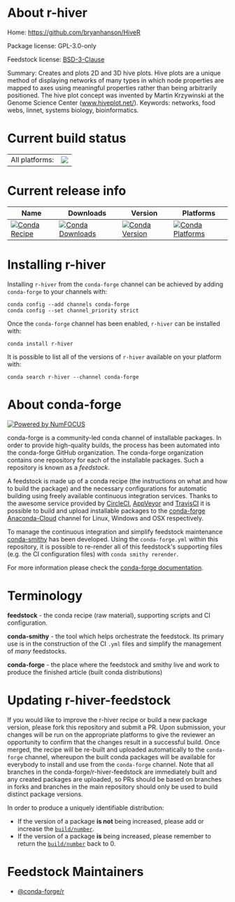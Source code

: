 About r-hiver
=============

Home: https://github.com/bryanhanson/HiveR

Package license: GPL-3.0-only

Feedstock license: [BSD-3-Clause](https://github.com/conda-forge/r-hiver-feedstock/blob/master/LICENSE.txt)

Summary: Creates and plots 2D and 3D hive plots. Hive plots are a unique method of displaying networks of many types in which node properties are mapped to axes using meaningful properties rather than being arbitrarily positioned.  The hive plot concept was invented by Martin Krzywinski at the Genome Science Center (www.hiveplot.net/).  Keywords: networks, food webs, linnet, systems biology, bioinformatics.

Current build status
====================


<table><tr><td>All platforms:</td>
    <td>
      <a href="https://dev.azure.com/conda-forge/feedstock-builds/_build/latest?definitionId=2508&branchName=master">
        <img src="https://dev.azure.com/conda-forge/feedstock-builds/_apis/build/status/r-hiver-feedstock?branchName=master">
      </a>
    </td>
  </tr>
</table>

Current release info
====================

| Name | Downloads | Version | Platforms |
| --- | --- | --- | --- |
| [![Conda Recipe](https://img.shields.io/badge/recipe-r--hiver-green.svg)](https://anaconda.org/conda-forge/r-hiver) | [![Conda Downloads](https://img.shields.io/conda/dn/conda-forge/r-hiver.svg)](https://anaconda.org/conda-forge/r-hiver) | [![Conda Version](https://img.shields.io/conda/vn/conda-forge/r-hiver.svg)](https://anaconda.org/conda-forge/r-hiver) | [![Conda Platforms](https://img.shields.io/conda/pn/conda-forge/r-hiver.svg)](https://anaconda.org/conda-forge/r-hiver) |

Installing r-hiver
==================

Installing `r-hiver` from the `conda-forge` channel can be achieved by adding `conda-forge` to your channels with:

```
conda config --add channels conda-forge
conda config --set channel_priority strict
```

Once the `conda-forge` channel has been enabled, `r-hiver` can be installed with:

```
conda install r-hiver
```

It is possible to list all of the versions of `r-hiver` available on your platform with:

```
conda search r-hiver --channel conda-forge
```


About conda-forge
=================

[![Powered by NumFOCUS](https://img.shields.io/badge/powered%20by-NumFOCUS-orange.svg?style=flat&colorA=E1523D&colorB=007D8A)](http://numfocus.org)

conda-forge is a community-led conda channel of installable packages.
In order to provide high-quality builds, the process has been automated into the
conda-forge GitHub organization. The conda-forge organization contains one repository
for each of the installable packages. Such a repository is known as a *feedstock*.

A feedstock is made up of a conda recipe (the instructions on what and how to build
the package) and the necessary configurations for automatic building using freely
available continuous integration services. Thanks to the awesome service provided by
[CircleCI](https://circleci.com/), [AppVeyor](https://www.appveyor.com/)
and [TravisCI](https://travis-ci.com/) it is possible to build and upload installable
packages to the [conda-forge](https://anaconda.org/conda-forge)
[Anaconda-Cloud](https://anaconda.org/) channel for Linux, Windows and OSX respectively.

To manage the continuous integration and simplify feedstock maintenance
[conda-smithy](https://github.com/conda-forge/conda-smithy) has been developed.
Using the ``conda-forge.yml`` within this repository, it is possible to re-render all of
this feedstock's supporting files (e.g. the CI configuration files) with ``conda smithy rerender``.

For more information please check the [conda-forge documentation](https://conda-forge.org/docs/).

Terminology
===========

**feedstock** - the conda recipe (raw material), supporting scripts and CI configuration.

**conda-smithy** - the tool which helps orchestrate the feedstock.
                   Its primary use is in the construction of the CI ``.yml`` files
                   and simplify the management of *many* feedstocks.

**conda-forge** - the place where the feedstock and smithy live and work to
                  produce the finished article (built conda distributions)


Updating r-hiver-feedstock
==========================

If you would like to improve the r-hiver recipe or build a new
package version, please fork this repository and submit a PR. Upon submission,
your changes will be run on the appropriate platforms to give the reviewer an
opportunity to confirm that the changes result in a successful build. Once
merged, the recipe will be re-built and uploaded automatically to the
`conda-forge` channel, whereupon the built conda packages will be available for
everybody to install and use from the `conda-forge` channel.
Note that all branches in the conda-forge/r-hiver-feedstock are
immediately built and any created packages are uploaded, so PRs should be based
on branches in forks and branches in the main repository should only be used to
build distinct package versions.

In order to produce a uniquely identifiable distribution:
 * If the version of a package **is not** being increased, please add or increase
   the [``build/number``](https://docs.conda.io/projects/conda-build/en/latest/resources/define-metadata.html#build-number-and-string).
 * If the version of a package **is** being increased, please remember to return
   the [``build/number``](https://docs.conda.io/projects/conda-build/en/latest/resources/define-metadata.html#build-number-and-string)
   back to 0.

Feedstock Maintainers
=====================

* [@conda-forge/r](https://github.com/conda-forge/r/)

